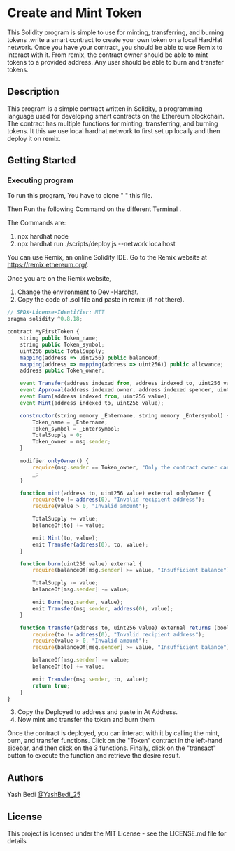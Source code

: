 
# Create and Mint Token

This Solidity program is simple to use for minting, transferring, and burning tokens .write a smart contract to create your own token on a local HardHat network. 
Once you have your contract, you should be able to use Remix to interact with it. 
From remix, the contract owner should be able to mint tokens to a provided address. Any user should be able to burn and transfer tokens.

## Description

This program is a simple contract written in Solidity, a programming language used for developing smart contracts on the Ethereum blockchain. 
The contract has multiple functions for minting, transferring, and burning tokens. It this we use local hardhat network to first set up locally and 
then deploy it on remix.

## Getting Started

### Executing program

To run this program, You have to clone "  " this file.

Then Run the following Command on the different Terminal .

The Commands are:
1. npx hardhat node
2. npx hardhat run ./scripts/deploy.js --network localhost

You can use Remix, an online Solidity IDE. Go to the Remix website at https://remix.ethereum.org/.

Once you are on the Remix website, 
1. Change the environment to Dev -Hardhat.
2. Copy the code of .sol file and paste in remix (if not there).



```javascript
// SPDX-License-Identifier: MIT
pragma solidity ^0.8.18;

contract MyFirstToken {
    string public Token_name;
    string public Token_symbol;
    uint256 public TotalSupply;
    mapping(address => uint256) public balanceOf;
    mapping(address => mapping(address => uint256)) public allowance;
    address public Token_owner;

    event Transfer(address indexed from, address indexed to, uint256 value);
    event Approval(address indexed owner, address indexed spender, uint256 value);
    event Burn(address indexed from, uint256 value);
    event Mint(address indexed to, uint256 value);

    constructor(string memory _Entername, string memory _Entersymbol) {
        Token_name = _Entername;
        Token_symbol = _Entersymbol;
        TotalSupply = 0;
        Token_owner = msg.sender;
    }

    modifier onlyOwner() {
        require(msg.sender == Token_owner, "Only the contract owner can call this function");
        _;
    }

    function mint(address to, uint256 value) external onlyOwner {
        require(to != address(0), "Invalid recipient address");
        require(value > 0, "Invalid amount");

        TotalSupply += value;
        balanceOf[to] += value;

        emit Mint(to, value);
        emit Transfer(address(0), to, value);
    }

    function burn(uint256 value) external {
        require(balanceOf[msg.sender] >= value, "Insufficient balance");

        TotalSupply -= value;
        balanceOf[msg.sender] -= value;

        emit Burn(msg.sender, value);
        emit Transfer(msg.sender, address(0), value);
    }

    function transfer(address to, uint256 value) external returns (bool) {
        require(to != address(0), "Invalid recipient address");
        require(value > 0, "Invalid amount");
        require(balanceOf[msg.sender] >= value, "Insufficient balance");

        balanceOf[msg.sender] -= value;
        balanceOf[to] += value;

        emit Transfer(msg.sender, to, value);
        return true;
    }
}


```
3. Copy the Deployed to address and paste in At Address.
4. Now mint and transfer the token and burn them 


Once the contract is deployed, you can interact with it by calling the mint, burn, and transfer functions. 
Click on the "Token" contract in the left-hand sidebar, and then click on the 3  functions. 
Finally, click on the "transact" button to execute the function and retrieve the desire result.

## Authors

Yash Bedi 
[@YashBedi_25](https://twitter.com/Yash_Bedi25)


## License

This project is licensed under the MIT License - see the LICENSE.md file for details